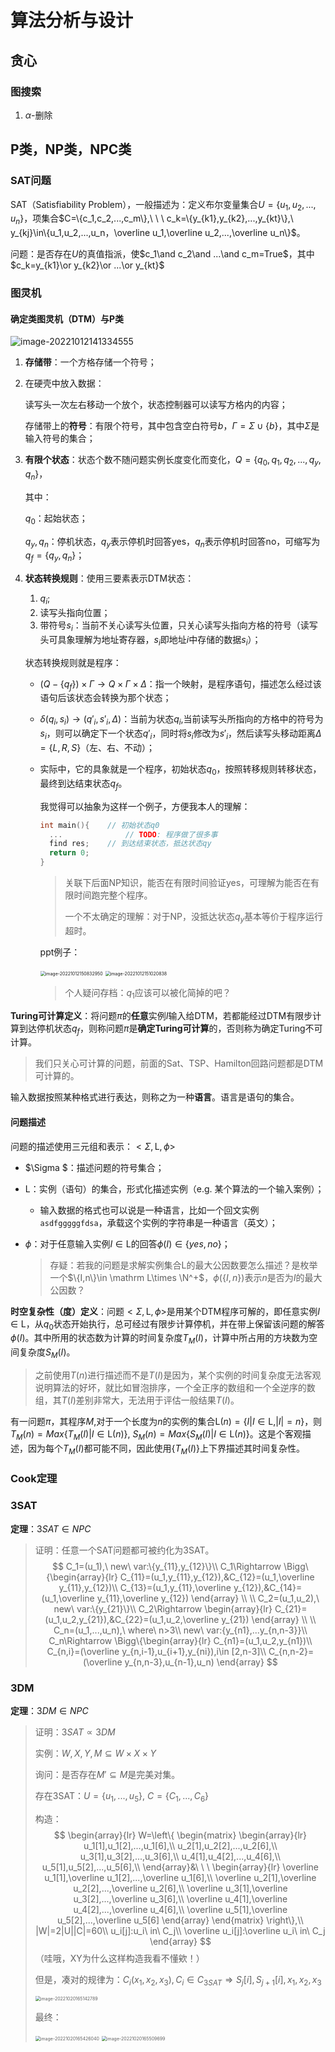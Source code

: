# 算法分析与设计

## 贪心

### 图搜索

1. $\alpha$-删除



## P类，NP类，NPC类

### SAT问题

SAT（Satisfiability Problem），一般描述为：定义布尔变量集合$U=\{u_1,u_2,...,u_n\}$，项集合$C=\{c_1,c_2,...,c_m\},\ \ \ c_k=\{y_{k1},y_{k2},...,y_{kt}\},\ y_{kj}\in\{u_1,u_2,...,u_n，\overline u_1,\overline u_2,...,\overline u_n\}$。

问题：是否存在$U$的真值指派，使$c_1\and c_2\and ...\and c_m=True$，其中$c_k=y_{k1}\or y_{k2}\or ...\or y_{kt}$

### 图灵机

#### 确定类图灵机（DTM）与P类

![image-20221012141334555](./%E7%AE%97%E6%B3%95%E8%AE%BE%E8%AE%A1%E8%BF%9B%E9%98%B6.assets/image-20221012141334555.png)

1. **存储带**：一个方格存储一个符号；

2. 在硬壳中放入数据：

   读写头一次左右移动一个放个，状态控制器可以读写方格内的内容；

   存储带上的**符号**：有限个符号，其中包含空白符号$b$，$\Gamma=\Sigma\cup\{b\}$，其中$\Sigma$是输入符号的集合；

3. **有限个状态**：状态个数不随问题实例长度变化而变化，$Q=\{q_0,q_1,q_2,...,q_y,q_n\}$，

   其中：

   $q_0$：起始状态；

   $q_y,q_n$：停机状态，$q_y$表示停机时回答yes，$q_n$表示停机时回答no，可缩写为$q_f=\{q_y,q_n\}$；

4. **状态转换规则**：使用三要素表示DTM状态：

   1. $q_i$;
   2. 读写头指向位置；
   3. 带符号$s_i$：当前不关心读写头位置，只关心读写头指向方格的符号（读写头可具象理解为地址寄存器，$s_i$即地址$i$中存储的数据$s_i$）；

   状态转换规则就是程序：

   - $(Q-\{q_f\})\times\Gamma\rightarrow Q\times\Gamma\times\Delta$：指一个映射，是程序语句，描述怎么经过该语句后该状态会转换为那个状态；

   - $\delta(q_i,s_i)\rightarrow(q'_i,s'_i,\Delta)$：当前为状态$q_i$,当前读写头所指向的方格中的符号为$s_i$，则可以确定下一个状态$q'_i$，同时将$s_i$修改为$s'_i$，然后读写头移动距离$\Delta=\{L,R,S\}$（左、右、不动）；

   - 实际中，它的具象就是一个程序，初始状态$q_0$，按照转移规则转移状态，最终到达结束状态$q_f$。

     我觉得可以抽象为这样一个例子，方便我本人的理解：

     ```cpp
     int main(){	// 初始状态q0
       ...				// TODO: 程序做了很多事
       find res;	// 到达结束状态，抵达状态qy
       return 0;
     }
     ```

     > 关联下后面NP知识，能否在有限时间验证yes，可理解为能否在有限时间跑完整个程序。
     >
     > 一个不太确定的理解：对于NP，没抵达状态$q_y$基本等价于程序运行超时。

     ppt例子：

     <img src="./%E7%AE%97%E6%B3%95%E8%AE%BE%E8%AE%A1%E8%BF%9B%E9%98%B6.assets/image-20221012150832950.png" alt="image-20221012150832950" style="zoom:50%;" />
     
     <img src="./%E7%AE%97%E6%B3%95%E8%AE%BE%E8%AE%A1%E8%BF%9B%E9%98%B6.assets/image-20221012151020838.png" alt="image-20221012151020838" style="zoom:50%;" />
     

     > 个人疑问存档：$q_1$应该可以被化简掉的吧？

**Turing可计算定义**：将问题$\pi$的**任意**实例$I$输入给DTM，若都能经过DTM有限步计算到达停机状态$q_f$，则称问题$\pi$是**确定Turing可计算**的，否则称为确定Turing不可计算。

> 我们只关心可计算的问题，前面的Sat、TSP、Hamilton回路问题都是DTM可计算的。

输入数据按照某种格式进行表达，则称之为一种**语言**。语言是语句的集合。

#### 问题描述

问题的描述使用三元组和表示：$<\Sigma,\mathrm L,\phi>$

- $\Sigma $：描述问题的符号集合；

- $\mathrm L$：实例（语句）的集合，形式化描述实例（e.g. 某个算法的一个输入案例）；

  - 输入数据的格式也可以说是一种语言，比如一个回文实例`asdfgggggfdsa`，承载这个实例的字符串是一种语言（英文）；

- $\phi$：对于任意输入实例$I\in\mathrm L$的回答$\phi(I)\in\{yes,no\}$；

  > 存疑：若我的问题是求解实例集合$\mathrm L$的最大公因数要怎么描述？是枚举一个$\{I,n\}\in \mathrm L\times \N^+$，$\phi(\{I,n\})$表示$n$是否为$I$的最大公因数？

**时空复杂性（度）定义**：问题$<\Sigma,\mathrm L,\phi>$是用某个DTM程序可解的，即任意实例$I\in\mathrm L$，从$q_0$状态开始执行，总可经过有限步计算停机，并在带上保留该问题的解答$\phi(I)$。其中所用的状态数为计算的时间复杂度$T_M(I)$，计算中所占用的方块数为空间复杂度$S_M(I)$。

> 之前使用$T(n)$进行描述而不是$T(I)$是因为，某个实例的时间复杂度无法客观说明算法的好坏，就比如冒泡排序，一个全正序的数组和一个全逆序的数组，其$T(I)$差别非常大，无法用于评估一般结果$T(I)$。

有一问题$\pi$，其程序$M$,对于一个长度为$n$的实例的集合$\mathrm L(n)=\{I|I\in\mathrm L,|I|=n\}$，则$T_M(n)=Max\{T_M(I)|I\in\mathrm L(n)\},\ S_M(n)=Max\{S_M(I)|I\in\mathrm L(n)\}$。这是个客观描述，因为每个$T_M(I)$都可能不同，因此使用$\{T_M(I)\}$上下界描述其时间复杂性。



### Cook定理



### 3SAT

**定理**：$3SAT\in NPC$

> 证明：任意一个SAT问题都可被约化为3SAT。
> $$
> C_1=(u_1),\ new\ var:\{y_{11},y_{12}\}\\
> C_1\Rightarrow \Bigg\{\begin{array}{lr}
> C_{11}=(u_1,y_{11},y_{12}),&C_{12}=(u_1,\overline y_{11},y_{12})\\
> C_{13}=(u_1,y_{11},\overline y_{12}),&C_{14}=(u_1,\overline y_{11},\overline y_{12})
> \end{array}
> \\
> \\
> C_2=(u_1,u_2),\ new\ var:\{y_{21}\}\\
> C_2\Rightarrow \begin{array}{lr}
> C_{21}=(u_1,u_2,y_{21}),&C_{22}=(u_1,u_2,\overline y_{21})
> \end{array}
> \\
> \\
> C_n=(u_1,...,u_n),\ where\ n>3\\
> new\ var:{y_{n1},...y_{n,n-3}}\\
> C_n\Rightarrow \Bigg\{\begin{array}{lr}
> C_{n1}=(u_1,u_2,y_{n1})\\ 
> C_{n,i}=(\overline y_{n,i-1},u_{i+1},y_{ni}),i\in [2,n-3]\\
> C_{n,n-2}=(\overline y_{n,n-3},u_{n-1},u_n)
> \end{array}
> $$
> 

### 3DM

**定理**：$3DM\in NPC$

> 证明：$3SAT\propto 3DM$
>
> 实例：$W,X,Y,M\subseteq W\times X\times Y$
>
> 询问：是否存在$M'\subseteq M$是完美对集。
>
> 存在3SAT：$U=\{u_1,...,u_5\},\ C=\{C_1,...,C_6\}$
>
> 构造：
> $$
> \begin{array}{lr}
> W=\left\{
> \begin{matrix}
> \begin{array}{lr}
> u_1[1],u_1[2],...,u_1[6],\\
> u_2[1],u_2[2],...,u_2[6],\\
> u_3[1],u_3[2],...,u_3[6],\\
> u_4[1],u_4[2],...,u_4[6],\\
> u_5[1],u_5[2],...,u_5[6],\\
> \end{array}&\ \ \ 
> \begin{array}{lr}
> \overline u_1[1],\overline u_1[2],...,\overline u_1[6],\\
> \overline u_2[1],\overline u_2[2],...,\overline u_2[6],\\
> \overline u_3[1],\overline u_3[2],...,\overline u_3[6],\\
> \overline u_4[1],\overline u_4[2],...,\overline u_4[6],\\
> \overline u_5[1],\overline u_5[2],...,\overline u_5[6]
> \end{array}
> \end{matrix}
> \right\},\\
> |W|=2|U||C|=60\\
> u_i[j]:u_i\ in\ C_j\\
> \overline u_i[j]:\overline u_i\ in\ C_j
> \end{array}
> $$
> （哇哦，XY为什么这样构造我看不懂欸！）
>
> 但是，凑对的规律为：$C_i(x_1,x_2,x_3),C_i\in C_{3SAT}\Rightarrow S_j[i],S_{j+1}[i],x_1,x_2,x_3$
>
> <img src="./%E7%AE%97%E6%B3%95%E8%AE%BE%E8%AE%A1%E8%BF%9B%E9%98%B6.assets/image-20221020165142789.png" alt="image-20221020165142789" style="zoom:50%;" />
>
> 最终：
>
> <img src="./%E7%AE%97%E6%B3%95%E8%AE%BE%E8%AE%A1%E8%BF%9B%E9%98%B6.assets/image-20221020165426040.png" alt="image-20221020165426040" style="zoom:50%;" />
>
> <img src="./%E7%AE%97%E6%B3%95%E8%AE%BE%E8%AE%A1%E8%BF%9B%E9%98%B6.assets/image-20221020165509699.png" alt="image-20221020165509699" style="zoom:50%;" />


